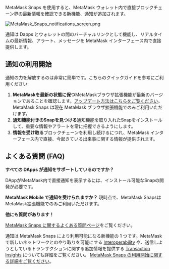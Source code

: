 MetaMask Snaps を使用すると、MetaMask ウォレット内で直接ブロックチェーン界の最新情報を確認できる新機能、通知が追加されます。


![MetaMask_Snaps_notifications_screen.png](https://support.metamask.io/hc/article_attachments/18407057098267)


通知は Dapps とウォレットの間のバーチャルリンクとして機能し、リアルタイムの最新情報、アラート、メッセージを MetaMask インターフェース内で直接提供します。


通知の利用開始
-------


通知の力を解放するのは非常に簡単です。こちらのクイックガイドを参考にご利用ください:


1. **MetaMaskを最新の状態に保つ**MetaMaskブラウザ拡張機能が最新のバージョンであることを確認します。[アップデート方法はこちらをご覧ください](https://support.metamask.io/hc/en-us/articles/360060268452-How-to-update-the-version-of-MetaMask)。 MetaMask Snaps は現在 MetaMask ブラウザ拡張機能でのみご利用いただけます。
2. **通知機能付きのSnapを見つける**通知機能を取り入れたSnapをインストールして、重要な情報やアラートを常に把握できるようにします。
3. **情報を受け取る**ブロックチェーンを利用し続けるにつれ、MetaMask インターフェース内で直接、今起きている出来事に関する情報が提供されます。


よくある質問 (FAQ)
------------




**すべての DApps が通知をサポートしているのですか？**

DAppがMetaMask内で直接通知を表示するには、インストール可能なSnapの開発が必要です。





**MetaMask Mobile で通知を受けられますか？**
現時点で、MetaMask SnapsはMetaMask拡張機能でのみご利用いただけます。


**他にも質問があります！**

[MetaMask Snaps に関するよくある質問ページ](https://support.metamask.io/hc/en-us/articles/18245938714395)をご覧ください。


通知は MetaMask Snaps により利用可能になる新機能の 1 つです。MetaMask で新しいネットワークとのやり取りを可能にする [Interoperability](https://support.metamask.io/hc/en-us/articles/18376977618843) や、送信しようとしているトランザクションに関する追加情報を提供する [Transaction Insights](https://support.metamask.io/hc/en-us/articles/18377011111579) についても詳細をご覧ください。 [MetaMask Snaps の利用開始に関する詳細をご覧ください](https://support.metamask.io/hc/en-us/articles/18377120661019)。

